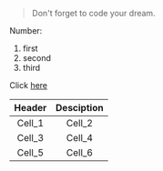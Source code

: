<!--Quote-->

> Don't forget to code your dream.

<!--Numbered List-->

Number:

1. first
2. second
3. third

<!--Link-->

Click [here](https://www.siksinhot.com/)

<!--Table-->

| Header | Desciption |
| :----: | :--------: |
| Cell_1 |   Cell_2   |
| Cell_3 |   Cell_4   |
| Cell_5 |   Cell_6   |

